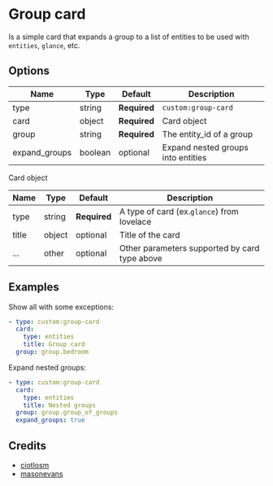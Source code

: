 # Group card

Is a simple card that expands a group to a list of entities to be used with `entities`, `glance`, etc. 

## Options

| Name | Type | Default | Description
| ---- | ---- | ------- | -----------
| type | string | **Required** | `custom:group-card`
| card | object | **Required** | Card object 
| group | string | **Required** | The entity_id of a group
| expand_groups | boolean | optional | Expand nested groups into entities

Card object

| Name | Type | Default | Description
| ---- | ---- | ------- | -----------
| type | string | **Required** | A type of card (ex.`glance`) from lovelace
| title | object | optional | Title of the card
| ... | other | optional | Other parameters supported by card type above

## Examples

Show all with some exceptions:
```yaml
- type: custom:group-card
  card:
    type: entities
    title: Group card
  group: group.bedroom
```

Expand nested groups:
```yaml
- type: custom:group-card
  card:
    type: entities
    title: Nested groups
  group: group.group_of_groups
  expand_groups: true
```

## Credits
- [ciotlosm](https://github.com/ciotlosm)
- [masonevans](https://github.com/masonevans)
